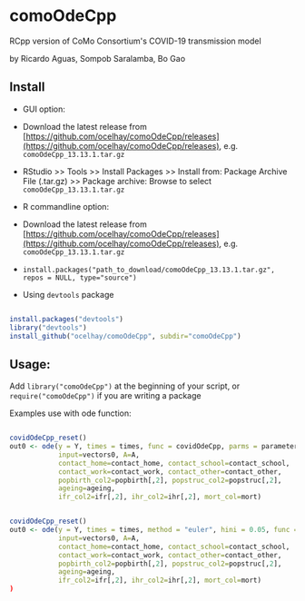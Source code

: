 # comoOdeCpp

RCpp version of CoMo Consortium's COVID-19 transmission model


by Ricardo Aguas, Sompob Saralamba, Bo Gao


## Install

- GUI option:

 - Download the latest release from [https://github.com/ocelhay/comoOdeCpp/releases](https://github.com/ocelhay/comoOdeCpp/releases), e.g. `comoOdeCpp_13.13.1.tar.gz`

 - RStudio >> Tools >> Install Packages >> Install from: Package Archive File (.tar.gz) >> Package archive: Browse to select `comoOdeCpp_13.13.1.tar.gz`


- R commandline option:

 - Download the latest release from [https://github.com/ocelhay/comoOdeCpp/releases](https://github.com/ocelhay/comoOdeCpp/releases), e.g. `comoOdeCpp_13.13.1.tar.gz`

 - `install.packages("path_to_download/comoOdeCpp_13.13.1.tar.gz", repos = NULL, type="source")`


- Using `devtools` package

```r

install.packages("devtools")
library("devtools")
install_github("ocelhay/comoOdeCpp", subdir="comoOdeCpp")

```


## Usage:

Add `library("comoOdeCpp")` at the beginning of your script, or `require("comoOdeCpp")` if you are writing a package


Examples use with ode function:

```r

covidOdeCpp_reset()
out0 <- ode(y = Y, times = times, func = covidOdeCpp, parms = parameters,
            input=vectors0, A=A,
            contact_home=contact_home, contact_school=contact_school,
            contact_work=contact_work, contact_other=contact_other,
            popbirth_col2=popbirth[,2], popstruc_col2=popstruc[,2],
            ageing=ageing,
            ifr_col2=ifr[,2], ihr_col2=ihr[,2], mort_col=mort)


covidOdeCpp_reset()
out0 <- ode(y = Y, times = times, method = "euler", hini = 0.05, func = covidOdeCpp, parms = parameters,
            input=vectors0, A=A,
            contact_home=contact_home, contact_school=contact_school,
            contact_work=contact_work, contact_other=contact_other,
            popbirth_col2=popbirth[,2], popstruc_col2=popstruc[,2],
            ageing=ageing,
            ifr_col2=ifr[,2], ihr_col2=ihr[,2], mort_col=mort)
)


```


